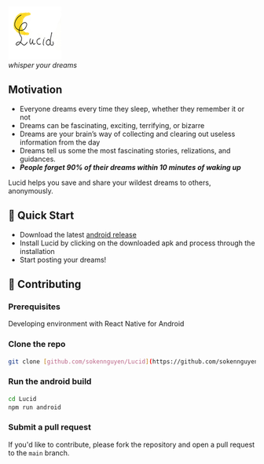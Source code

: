 ![Lucid logo](https://raw.githubusercontent.com/sokennguyen/Lucid/main/android/app/src/main/res/mipmap-mdpi/ic_launcher_foreground.png)\
_*whisper your dreams*_

## Motivation

- Everyone dreams every time they sleep, whether they remember it or not
- Dreams can be fascinating, exciting, terrifying, or bizarre
- Dreams are your brain’s way of collecting and clearing out useless information from the day
- Dreams tell us some the most fascinating stories, relizations, and guidances.
- __*People forget 90% of their dreams within 10 minutes of waking up*__

Lucid helps you save and share your wildest dreams to others, anonymously.

## 🚀 Quick Start

- Download the latest [android release](https://github.com/sokennguyen/Lucid/releases/tag/arm64-v8a)
- Install Lucid by clicking on the downloaded apk and process through the installation
- Start posting your dreams!

## 🤝 Contributing

### Prerequisites

Developing environment with React Native for Android

### Clone the repo

```bash
git clone [github.com/sokennguyen/Lucid](https://github.com/sokennguyen/Lucid)
```

### Run the android build

```bash
cd Lucid
npm run android
```

### Submit a pull request

If you'd like to contribute, please fork the repository and open a pull request to the `main` branch.
